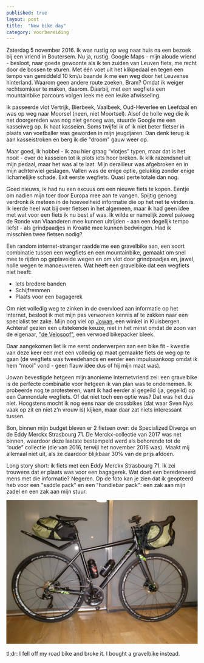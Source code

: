 ```yaml
---
published: true
layout: post
title:  "New bike day"
category: voorbereiding
---
```


Zaterdag 5 november 2016. Ik was rustig op weg naar huis na een bezoek bij een vriend in Boutersem. Nu ja, rustig. Google Maps - mijn aloude vriend - besloot, naar goede gewoonte als ik ten zuiden van Leuven fiets, me recht door de bossen te sturen. Met één voet uit het klikpedaal en tegen een tempo van gemiddeld 10 km/u baande ik me een weg door het Leuvense hinterland. Waarom geen andere route zoeken, Bram? Omdat ik weiger rechtsomkeer te maken, daarom. Daarbij, met een wegfiets een mountainbike parcours volgen leek me een leuke afwisseling.

Ik passeerde vlot Vertrijk, Bierbeek, Vaalbeek, Oud-Heverlee en Leefdaal en was op weg naar Moorsel (neen, niet Moortsel). Alsof de holle weg die ik net doorgereden was nog niet genoeg was, stuurde Google me een kasseiweg op. Ik haat kasseien. Soms twijfel ik of ik niet beter fietser in plaats van voetballer was geworden in mijn jeugdjaren. Dan denk terug ik aan kasseistroken en berg ik die "droom" gauw weer op.

Maar goed, ik hobbel - ik zou hier graag “vlotjes” typen, maar dat is het nooit - over de kasseien tot ik plots iets hoor breken. Ik klik razendsnel uit mijn pedaal, maar het was al te laat. Mijn derailleur was afgebroken en in mijn achterwiel geslagen. Vallen was de enige optie, gelukkig zonder enige lichamelijke schade. Exit eerste wegfiets. Quasi perte totale dan nog.

Goed nieuws, ik had nu een excuus om een nieuwe fiets te kopen. Eentje om nadien mijn toer door Europa mee aan te vangen. Spijtig genoeg verdronk ik meteen in de hoeveelheid informatie die op het net te vinden is. Ik leerde heel wat bij over fietsen in het algemeen, maar ik had geen idee met wat voor een fiets ik nu best af was. Ik wilde er namelijk zowel pakweg de Ronde van Vlaanderen mee kunnen uitrijden - aan een degelijk tempo liefst - als grindpaadjes in Kroatië mee kunnen bedwingen. Had ik misschien twee fietsen nodig? 

Een random internet-stranger raadde me een gravelbike aan, een soort combinatie tussen een wegfiets en een mountainbike, gemaakt om snel mee te rijden op geplaveide wegen en om vlot door grindpaadjes en, jawel, holle wegen te manoeuvreren. Wat heeft een gravelbike dat een wegfiets niet heeft:

- Iets bredere banden
- Schijfremmen
- Plaats voor een bagagerek

Om niet volledig weg te zinken in de overvloed aan informatie op het internet, besloot ik met mijn pas verworven kennis af te zakken naar een specialist ter zake. Mijn oog viel op [Jowan](http://www.jowan.be/ "Jowan - supporting cyclists since 1979"), een winkel in Kluisbergen. Achteraf gezien een uitstekende keuze, niet in het minst omdat de zoon van de eigenaar, ["de Velosoof"](https://joeriwannijn.wordpress.com/ "Joeri Wannijn - Life is a cycle."), een verwoed bikepacker bleek.

Daar aangekomen liet ik me eerst onderwerpen aan een bike fit - kwestie van deze keer een met een volledig op maat gemaakte fiets de weg op te gaan (de wegfiets was tweedehands en eerder een impulsaankoop omdat ik hem “mooi” vond - geen flauw idee dus of hij mijn maat was).

Jowan bevestigde hetgeen mijn anonieme internetvriend zei: een gravelbike is de perfecte combinatie voor hetgeen ik van plan was te ondernemen. Ik probeerde nog te protesteren, want ik had eerder al gegeild (ja, gegeild) op een Cannondale wegfiets. Of dat niet toch een optie was? Dat was het dus niet. Hoogstens mocht ik nog eens naar de crossbikes (dat waar Sven Nys vaak op zit en niet z’n vrouw is) kijken, maar daar zat niets interessant tussen.

Bon, binnen mijn budget bleven er 2 fietsen over: de Specialized Diverge en de Eddy Merckx Strasbourg 71. De Merckx-collectie van 2017 was net binnen, waardoor deze laatste bestempeld werd als behorende tot de “oude” collectie (die van 2016, terwijl het november 2016 was). Maakt mij allemaal niet uit, als ze daardoor blijkbaar 30% van de prijs afdoen. 

Long story short: ik fiets met een Eddy Merckx Strasbourg 71. Ik zei trouwens dat er plaats was voor een bagagerek. Wat doet een beredeneerd mens met die informatie? Negeren. Op de foto kan je zien dat ik geopteerd heb voor een "saddle pack" en een "handlebar pack": een zak aan mijn zadel en een zak aan mijn stuur.

<img src="/emstrasbourg.jpg" class="fit image">

tl;dr: I fell off my road bike and broke it. I bought a gravelbike instead.
